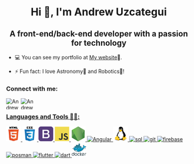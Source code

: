 <h1 align="center">Hi 👋, I'm Andrew Uzcategui</h1>

<h2 align="center">A front-end/back-end developer with a passion for technology</h2>


- 💻 You can see my portfolio at [My website](https://andrew-developer.web.app/inicio)👀.

- ⚡ Fun fact: I love Astronomy🌠 and Robotics🤖!

<h3 align="left">Connect with me:</h3>
<p align="left">
<a href="https://www.linkedin.com/in/andrewwwdev/" target="blank">
<img align="left"
src="https://raw.githubusercontent.com/rahuldkjain/github-profile-readme-generator/master/src/images/icons/Social/linked-in-alt.svg"
alt="Andrew_Uzcategui"
height="30"
width="40"/>
<a href="https://www.instagram.com/andrewww.dev/" target="blank">
<img align="left"
src="https://raw.githubusercontent.com/rahuldkjain/github-profile-readme-generator/888aff31e1d26dd2a6acf6afebbc34970aeb0118/src/images/icons/Social/instagram.svg"
alt="Andrew_Uzcategui"
height="30"
width="40"
/>
</p>

  <br />
  
<h3 align="left">Languages and Tools 👨‍💻:</h3>
<div align="left"> 
  
<a href="https://www.w3.org/html/" target="_blank" rel="noreferrer">
      <img
        src="https://raw.githubusercontent.com/devicons/devicon/master/icons/html5/html5-original-wordmark.svg"
        alt="html5"
        width="40"
        height="40"
      />
</a>  
  
<a href="https://www.w3schools.com/css/" target="_blank" rel="noreferrer">
      <img
        src="https://raw.githubusercontent.com/devicons/devicon/master/icons/css3/css3-original-wordmark.svg"
        alt="css3"
        width="40"
        height="40"
      />
</a>  
  
<a href="https://getbootstrap.com/" target="_blank" rel="noreferrer">
      <img
        src="https://raw.githubusercontent.com/github/explore/80688e429a7d4ef2fca1e82350fe8e3517d3494d/topics/bootstrap/bootstrap.png"
        alt="bootstrap"
        width="40"
        height="40"
      />
</a>    
 
<a href="https://developer.mozilla.org/en-US/docs/Web/JavaScript" target="_blank" rel="noreferrer" >
    <img
      src="https://raw.githubusercontent.com/devicons/devicon/master/icons/javascript/javascript-original.svg"
      alt="javascript"
      width="40"
      height="40"
      />
</a>  
    
<a href="https://nodejs.org" target="_blank" rel="noreferrer">
      <img
        src="https://raw.githubusercontent.com/github/explore/80688e429a7d4ef2fca1e82350fe8e3517d3494d/topics/nodejs/nodejs.png"
        alt="Node.js"
        width="40"
        height="40"
      />
</a>   
  
<a href="https://angular.io/" target="_blank" rel="noreferrer">
      <img
        src="https://avatars.githubusercontent.com/u/139426?s=200&v=4"
        alt="Angular"
        width="40"
        height="40"
      />
</a>  
  
<a href="https://www.linux.org/" target="_blank" rel="noreferrer">
      <img
        src="https://raw.githubusercontent.com/devicons/devicon/master/icons/linux/linux-original.svg"
        alt="linux"
        width="40"
        height="40"
      />
</a>  
  
<a href="https://www.mysql.com" target="_blank" rel="noreferrer" >
<img
        src="https://imgs.search.brave.com/Pak3WJW6YFFDJRnvzm19jY3Svr-Q_PgSJj7vPVTU1TE/rs:fit:474:225:1/g:ce/aHR0cHM6Ly90c2Ux/Lm1tLmJpbmcubmV0/L3RoP2lkPU9JUC5s/SUljX3N2YVdkR2RF/SnVFazdUQmxnSGFI/YSZwaWQ9QXBp"
        alt="sql"
        width="40"
        height="40"
      />
</a>  
  
<a href="https://git-scm.com/" target="_blank" rel="noreferrer">
      <img
        src="https://www.vectorlogo.zone/logos/git-scm/git-scm-icon.svg"
        alt="git"
        width="40"
        height="40"
      />
</a>  
  
<a href="https://firebase.google.com/" target="_blank" rel="noreferrer">
      <img
        src="https://www.vectorlogo.zone/logos/firebase/firebase-icon.svg"
        alt="firebase"
        width="40"
        height="40"
      />
</a>  

<a href="https://www.postman.com/" target="_blank" rel="noreferrer">
      <img
        src="https://raw.githubusercontent.com/rahuldkjain/github-profile-readme-generator/888aff31e1d26dd2a6acf6afebbc34970aeb0118/src/images/icons/Software/postman.svg"
        alt="posman"
        width="40"
        height="40"
      />
</a>  
  
<a href="https://flutter.dev" target="_blank" rel="noreferrer">
      <img
        src="https://www.vectorlogo.zone/logos/flutterio/flutterio-icon.svg"
        alt="flutter"
        width="40"
        height="40"
      />
</a>  
    
<a href="https://dart.dev" target="_blank" rel="noreferrer">
      <img
        src="https://www.vectorlogo.zone/logos/dartlang/dartlang-icon.svg"
        alt="dart"
        width="40"
        height="40"
      />
</a>  
  
<a href="https://www.docker.com/" target="_blank" rel="noreferrer">
      <img
        src="https://raw.githubusercontent.com/devicons/devicon/master/icons/docker/docker-original-wordmark.svg"
        alt="docker"
        width="40"
        height="40"
      />
</a>

</div>
